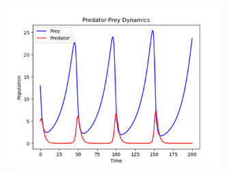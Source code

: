 <img src="Figure_1.png"
     alt="Predator and prey"
     style="float: left; margin-right: 10px;" />
